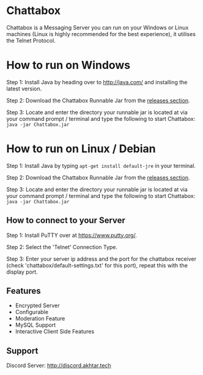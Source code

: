 # Chattabox
Chattabox is a Messaging Server you can run on your Windows or Linux machines (Linux is highly recommended for the best experience), it utilises the Telnet Protocol.

# How to run on Windows
Step 1: Install Java by heading over to http://java.com/ and installing the latest version.

Step 2: Download the Chattabox Runnable Jar from the [releases section](https://github.com/Aaron-Akhtar/Chattabox/releases).

Step 3: Locate and enter the directory your runnable jar is located at via your command prompt / terminal and type the following to start Chattabox: `java -jar Chattabox.jar`


# How to run on Linux / Debian

Step 1: Install Java by typing `apt-get install default-jre` in your terminal.

Step 2: Download the Chattabox Runnable Jar from the [releases section](https://github.com/Aaron-Akhtar/Chattabox/releases).

Step 3: Locate and enter the directory your runnable jar is located at via your command prompt / terminal and type the following to start Chattabox: `java -jar Chattabox.jar`

## How to connect to your Server

Step 1: Install PuTTY over at https://www.putty.org/.

Step 2: Select the 'Telnet' Connection Type.

Step 3: Enter your server ip address and the port for the chattabox receiver (check 'chattabox/default-settings.txt' for this port), repeat this with the display port.

## Features
* Encrypted Server
* Configurable
* Moderation Feature
* MySQL Support
* Interactive Client Side Features

## Support
Discord Server: http://discord.akhtar.tech
